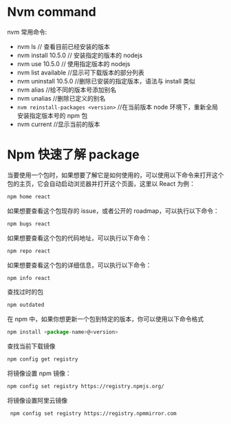 # Nvm command

nvm 常用命令:

- nvm ls // 查看目前已经安装的版本
- nvm install 10.5.0 // 安装指定的版本的 nodejs
- nvm use 10.5.0 // 使用指定版本的 nodejs
- nvm list available //显示可下载版本的部分列表
- nvm uninstall 10.5.0 //删除已安装的指定版本，语法与 install 类似
- nvm alias //给不同的版本号添加别名
- nvm unalias //删除已定义的别名
- `nvm reinstall-packages <version>` //在当前版本 node 环境下，重新全局安装指定版本号的 npm 包
- nvm current //显示当前的版本

# Npm 快速了解 package

当要使用一个包时，如果想要了解它是如何使用的，可以使用以下命令来打开这个包的主页，它会自动启动浏览器并打开这个页面，这里以 React 为例：

```js
npm home react
```

如果想要查看这个包现存的 issue，或者公开的 roadmap，可以执行以下命令：

```js
npm bugs react
```

如果想要查看这个包的代码地址，可以执行以下命令：

```js
npm repo react
```

如果想要查看这个包的详细信息，可以执行以下命令：

```js
npm info react
```

查找过时的包

```js
npm outdated
```

在 npm 中，如果你想更新一个包到特定的版本，你可以使用以下命令格式

```js
npm install <package-name>@<version>
```

查找当前下载镜像

```sh
npm config get registry
```

将镜像设置 npm 镜像：

```sh
npm config set registry https://registry.npmjs.org/
```

将镜像设置阿里云镜像

```sh
 npm config set registry https://registry.npmmirror.com
```
